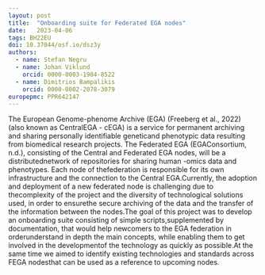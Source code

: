 ```yaml
---
layout: post
title:  "Onboarding suite for Federated EGA nodes"
date:   2023-04-06
tags: BH22EU
doi: 10.37044/osf.io/dsz3y
authors:
  - name: Stefan Negru
  - name: Johan Viklund
    orcid: 0000-0003-1984-8522
  - name: Dimitrios Bampalikis
    orcid: 0000-0002-2078-3079
europepmc: PPR642147
---
```


The European Genome-phenome Archive (EGA) (Freeberg et al., 2022) (also known as CentralEGA - cEGA) is a service for permanent archiving and sharing personally identifiable geneticand phenotypic data resulting from biomedical research projects. The Federated EGA (EGAConsortium, n.d.), consisting of the Central and Federated EGA nodes, will be a distributednetwork of repositories for sharing human -omics data and phenotypes. Each node of thefederation is responsible for its own infrastructure and the connection to the Central EGA.Currently, the adoption and deployment of a new federated node is challenging due to thecomplexity of the project and the diversity of technological solutions used, in order to ensurethe secure archiving of the data and the transfer of the information between the nodes.The goal of this project was to develop an onboarding suite consisting of simple scripts,supplemented by documentation, that would help newcomers to the EGA federation in orderunderstand in depth the main concepts, while enabling them to get involved in the developmentof the technology as quickly as possible.At the same time we aimed to identify existing technologies and standards across FEGA nodesthat can be used as a reference to upcoming nodes.

